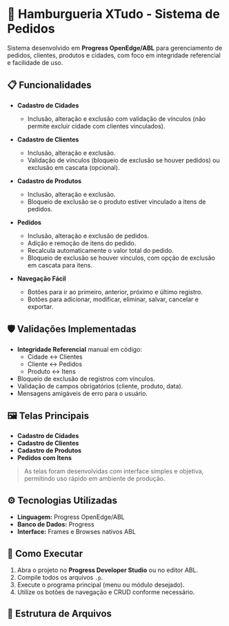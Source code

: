 # 🍔 Hamburgueria XTudo - Sistema de Pedidos

Sistema desenvolvido em **Progress OpenEdge/ABL** para gerenciamento de pedidos, clientes, produtos e cidades, com foco em integridade referencial e facilidade de uso.

## 📋 Funcionalidades

- **Cadastro de Cidades**
  - Inclusão, alteração e exclusão com validação de vínculos (não permite excluir cidade com clientes vinculados).
  
- **Cadastro de Clientes**
  - Inclusão, alteração e exclusão.
  - Validação de vínculos (bloqueio de exclusão se houver pedidos) ou exclusão em cascata (opcional).
  
- **Cadastro de Produtos**
  - Inclusão, alteração e exclusão.
  - Bloqueio de exclusão se o produto estiver vinculado a itens de pedidos.
  
- **Pedidos**
  - Inclusão, alteração e exclusão de pedidos.
  - Adição e remoção de itens do pedido.
  - Recalcula automaticamente o valor total do pedido.
  - Bloqueio de exclusão se houver vínculos, com opção de exclusão em cascata para itens.
  
- **Navegação Fácil**
  - Botões para ir ao primeiro, anterior, próximo e último registro.
  - Botões para adicionar, modificar, eliminar, salvar, cancelar e exportar.
  
## 🛡️ Validações Implementadas

- **Integridade Referencial** manual em código:
  - Cidade ↔ Clientes
  - Cliente ↔ Pedidos
  - Produto ↔ Itens
- Bloqueio de exclusão de registros com vínculos.
- Validação de campos obrigatórios (cliente, produto, data).
- Mensagens amigáveis de erro para o usuário.

## 🖼️ Telas Principais

- **Cadastro de Cidades**
- **Cadastro de Clientes**
- **Cadastro de Produtos**
- **Pedidos com Itens**

> As telas foram desenvolvidas com interface simples e objetiva, permitindo uso rápido em ambiente de produção.

## ⚙️ Tecnologias Utilizadas

- **Linguagem:** Progress OpenEdge/ABL
- **Banco de Dados:** Progress
- **Interface:** Frames e Browses nativos ABL

## 🚀 Como Executar

1. Abra o projeto no **Progress Developer Studio** ou no editor ABL.
2. Compile todos os arquivos `.p`.
3. Execute o programa principal (menu ou módulo desejado).
4. Utilize os botões de navegação e CRUD conforme necessário.

## 🧩 Estrutura de Arquivos

